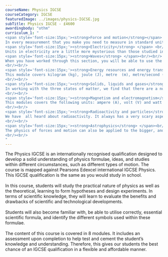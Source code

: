```yaml
---
courseName: Physics IGCSE
courseCategory: IGCSE
featuredImage: ../images/physics-IGCSE.jpg
subTitle: Physics IGCSE - £4600
awardingbody: "othm"
curriculum_1: "
<span style='font-size:15px;'><strong>Force and motion</strong></span> <br/><br/>
In every measurement that you make you need to measure in standard units. Over the millennia of measurement humanity has made use of a variety of means of measurement..<br/><br/>
<span style='font-size:15px;'><strong>Electricity</strong> </span> <br/><br/>
Units in electricity are a little more mysterious than those studied in force and motion, often people get confused and are not really sure what goes with what..<br/><br/>
<span style='font-size:15px;'><strong>Waves</strong> </span><br/><br/>
When you have worked through this section, you will be able to use the following units: degree (°), hertz (Hz), meter (m), metre/second (m/s) and second (s).
<br/><br/>
<span style='font-size:15px;'><strong>Energy resources and energy transfer</strong> </span><br/><br/>
This module covers kilogram (kg), joule (J), metre  (m), metre/second (m/s), meter/second2 (m/s2), newton (N), second (s) and watt (W)
<br/><br/>
<span style='font-size:15px;'><strong>Solids, liquids and gases</strong> </span><br/><br/>
In working with the three states of matter, we find that there are a number of units that are very particular to this area of physics.
<br/><br/>
<span style='font-size:15px;'><strong>Magnetism and electromagnetism</strong> </span><br/><br/>
This modules covers the following units: ampere (A), volt (V) and watt (W).
<br/><br/>
<span style='font-size:15px;'><strong>Radioactivity and particles</strong> </span><br/><br/>
We have  all heard about radioactivity. It always has a very scary aspect to it. But just what is radioactivity?
<br/><br/>
<span style='font-size:15px;'><strong>Astrophysics</strong> </span><br/><br/>
The physics of forces and motion can also be applied to the bigger, and more unknown area of space. We can understand the motion of planets and why we have solar systems, galaxies and the other contents of the universe. In this section we will look at the importance of gravity in space and some calculations of speeds in space.
<br/><br/>
"
---
```


The Physics IGCSE is an internationally recognised qualification designed to develop a solid understanding of physics formulae, ideas, and studies within different circumstances, such as different types of motion. The course is mapped against Pearsons Edexcel international IGCSE Physics. This IGCSE qualification is the same as you would study in school.
<br/><br/>
In this course, students will study the practical nature of physics as well as the theoretical, learning to form hypotheses and design experiments. In terms of scientific knowledge, they will learn to evaluate the benefits and drawbacks of scientific and technological developments.
<br/><br/>
Students will also become familiar with, be able to utilise correctly, essential scientific formula, and identify the different symbols used within these formulae.
<br/><br/>
The content of this course is covered in 8 modules. It includes an assessment upon completion to help test and cement the student’s knowledge and understanding. Therefore, this gives our students the best chance of an IGCSE qualification in a flexible and affordable manner.
